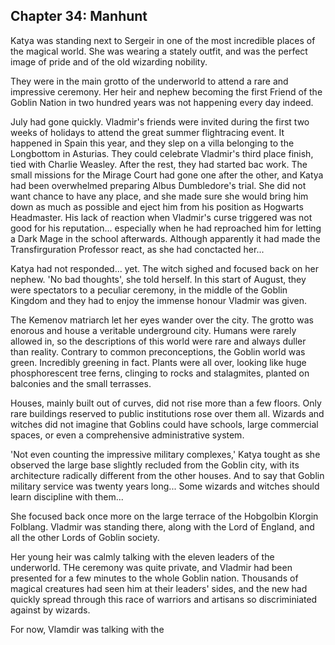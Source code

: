 ## Chapter 34: Manhunt

Katya was standing next to Sergeir in one of the most incredible places of the magical world.
She was wearing a stately outfit, and was the perfect image of pride and of the old wizarding nobility.

They were in the main grotto of the underworld to attend a rare and impressive ceremony.
Her heir and nephew becoming the first Friend of the Goblin Nation in two hundred years was not happening every day indeed.

July had gone quickly.
Vladmir's friends were invited during the first two weeks of holidays to attend the great summer flightracing event.
It happened in Spain this year, and they slep on a villa belonging to the Longbottom in Asturias.
They could celebrate Vladmir's third place finish, tied with Charlie Weasley.
After the rest, they had started bac work.
The small missions for the Mirage Court had gone one after the other, and Katya had been overwhelmed preparing Albus Dumbledore's trial.
She did not want chance to have any place, and she made sure she would bring him down as much as possible and eject him from his position as Hogwarts Headmaster.
His lack of reaction when Vladmir's curse triggered was not good for his reputation... especially when he had reproached him for letting a Dark Mage in the school afterwards.
Although apparently it had made the Transfirguration Professor react, as she had conctacted her...

Katya had not responded... yet.
The witch sighed and focused back on her nephew.
'No bad thoughts', she told herself.
In this start of August, they were spectators to a peculiar ceremony, in the middle of the Goblin Kingdom and they had to enjoy the immense honour Vladmir was given.

The Kemenov matriarch let her eyes wander over the city.
The grotto was enorous and house a veritable underground city.
Humans were rarely allowed in, so the descriptions of this world were rare and always duller than reality.
Contrary to common preconceptions, the Goblin world was green.
Incredibly greening in fact.
Plants were all over, looking like huge phosphorescent tree ferns, clinging to rocks and stalagmites, planted on balconies and the small terrasses.

Houses, mainly built out of curves, did not rise more than a few floors.
Only rare buildings reserved to public institutions rose over them all.
Wizards and witches did not imagine that Goblins could have schools, large commercial spaces, or even a comprehensive administrative system.

'Not even counting the impressive military complexes,' Katya tought as she observed the large base slightly recluded from the Goblin city, with its architecture radically different from the other houses.
And to say that Goblin military service was twenty years long...
Some wizards and witches should learn discipline with them...

She focused back once more on the large terrace of the Hobgolbin Klorgin Folblang.
Vladmir was standing there, along with the Lord of England, and all the other Lords of Goblin society.

Her young heir was calmly talking with the eleven leaders of the underworld.
THe ceremony was quite private, and Vladmir had been presented for a few minutes to the whole Goblin nation.
Thousands of magical creatures had seen him at their leaders' sides, and the new had quickly spread through this race of warriors and artisans so discriminiated against by wizards.

For now, Vlamdir was talking with the 

